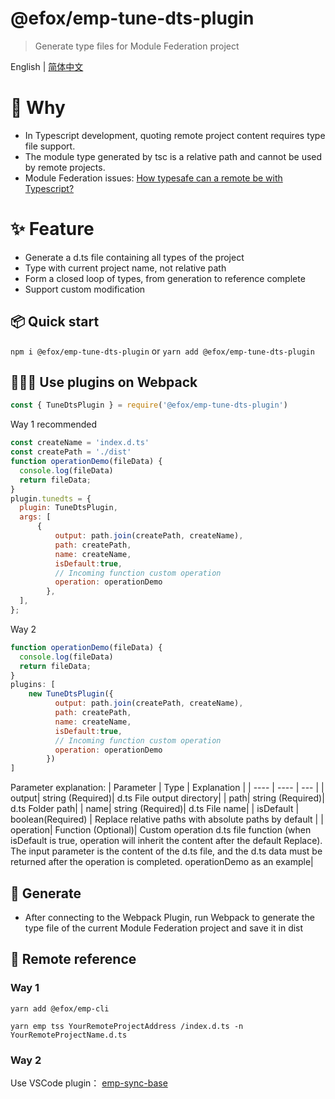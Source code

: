 # @efox/emp-tune-dts-plugin

> Generate type files for Module Federation project

English | [简体中文](./README-zh_CN.md)

# 🧐 Why
+ In Typescript development, quoting remote project content requires type file support.
+ The module type generated by tsc is a relative path and cannot be used by remote projects.
+ Module Federation issues: [How typesafe can a remote be with Typescript?](https://github.com/module-federation/module-federation-examples/issues/20)

# ✨ Feature
+ Generate a d.ts file containing all types of the project
+ Type with current project name, not relative path
+ Form a closed loop of types, from generation to reference complete
+ Support custom modification

## 📦 Quick start

`npm i @efox/emp-tune-dts-plugin` or `yarn add @efox/emp-tune-dts-plugin`

## 👨🏻‍💻 Use plugins on Webpack

```js
const { TuneDtsPlugin } = require('@efox/emp-tune-dts-plugin')
```

Way 1 recommended

```js
const createName = 'index.d.ts'
const createPath = './dist'
function operationDemo(fileData) {
  console.log(fileData)
  return fileData;
}
plugin.tunedts = {
  plugin: TuneDtsPlugin,
  args: [
      {
          output: path.join(createPath, createName),
          path: createPath,
          name: createName,
          isDefault:true,
          // Incoming function custom operation
          operation: operationDemo
        },
  ],
};
```

Way 2

```js
function operationDemo(fileData) {
  console.log(fileData)
  return fileData;
}
plugins: [
    new TuneDtsPlugin({
          output: path.join(createPath, createName),
          path: createPath,
          name: createName,
          isDefault:true,
          // Incoming function custom operation
          operation: operationDemo
        })
]
```

Parameter explanation:
| Parameter | Type | Explanation |
| ---- | ---- | --- |
| output| string (Required)| d.ts File output directory|
| path| string (Required)| d.ts Folder path|
| name| string (Required)| d.ts File name|
| isDefault | boolean(Required) | Replace relative paths with absolute paths by default |
| operation| Function (Optional)| Custom operation d.ts file function (when isDefault is true, operation will inherit the content after the default Replace). The input parameter is the content of the d.ts file, and the d.ts data must be returned after the operation is completed. operationDemo as an example|

## 💪 Generate

+ After connecting to the Webpack Plugin, run Webpack to generate the type file of the current Module Federation project and save it in dist

## 🔗 Remote reference
### Way 1
`yarn add @efox/emp-cli`

`yarn emp tss YourRemoteProjectAddress /index.d.ts -n YourRemoteProjectName.d.ts `

### Way 2
Use VSCode plugin： [emp-sync-base](https://marketplace.visualstudio.com/items?itemName=Benny.emp-sync-base)
